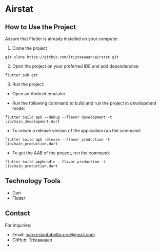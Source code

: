 # Airstat

## How to Use the Project

Assure that Flutter is already installed on your computer.

1. Clone the project
```
git clone https://github.com/Tristaaaaan/airstat.git
```

2. Open the project on your preferred IDE and add dependencies:
```
flutter pub get
```

3. Run the project:

* Open an Android emulator.
  
* Run the following command to build and run the project in development mode:
```
flutter build apk --debug --flavor development -t lib/main_development.dart
```

* To create a release version of the application run the command:
```
flutter build apk release --flavor production -t lib/main_production.dart
```

* To get the AAB of the project, run the command:
```
flutter build appbundle --flavor production -t lib/main_production.dart
```

## Technology Tools

* Dart
* Flutter

## Contact

For inquiries:

* Email: markristanfabellar.pro@gmail.com
* GitHub: [Tristaaaaan](https://github.com/Tristaaaaan)
* 
